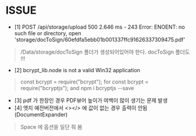 # ISSUE
* [1]
POST /api/storage/upload 500 2.646 ms - 243
Error: ENOENT: no such file or directory, open 'storage/docToSign/60efdfa5ebb01b001337ffc91626337309475.pdf'
>  /Data/storage/docToSign 폴더가 생성되어있어야 한다. docToSign 폴더도 !!!
* [2]
bcrypt_lib.node is not a valid Win32 application
> const bcrypt = require("bcrypt"); for const bcrypt = require("bcryptjs"); and npm i bcryptjs --save
* [3]
pdf 가 한장인 경우 PDF뷰어 높이가 여백이 많이 생기는 문제 발생 
* [4]  엣지 예전버전에서 <></> <Space></Space>에 값이 없는 경우 출력이 안됨 (DocumentExpander)
> Space 에 옵션을 일단 줘 봄
